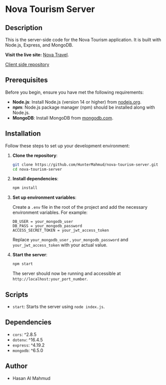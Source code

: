 # Nova Tourism Server

## Description

This is the server-side code for the Nova Tourism application. It is built with Node.js, Express, and MongoDB.

**Visit the live site:** [Nova Travel](https://nova-tourism.web.app/).

[Client side repository](https://github.com/HunterMahmud/nova-tourism-client)

## Prerequisites

Before you begin, ensure you have met the following requirements:

- **Node.js**: Install Node.js (version 14 or higher) from [nodejs.org](https://nodejs.org/).
- **npm**: Node.js package manager (npm) should be installed along with Node.js.
- **MongoDB**: Install MongoDB from [mongodb.com](https://www.mongodb.com/).

## Installation

Follow these steps to set up your development environment:

1. **Clone the repository**:

   ```sh
   git clone https://github.com/HunterMahmud/nova-tourism-server.git
   cd nova-tourism-server
   ```

2. **Install dependencies**:

   ```sh
   npm install
   ```

3. **Set up environment variables**:

   Create a `.env` file in the root of the project and add the necessary environment variables. For example:

   ```env
   DB_USER = your_mongodb_user
   DB_PASS = your_mongodb_password
   ACCESS_SECRET_TOKEN = your_jwt_access_token
   ```

   Replace `your_mongodb_user` , `your_mongodb_password` and `your_jwt_access_token` with your actual value.

4. **Start the server**:

   ```sh
   npm start
   ```

   The server should now be running and accessible at `http://localhost:your_port_number`.

## Scripts

- `start`: Starts the server using `node index.js`.

## Dependencies

- `cors`: ^2.8.5
- `dotenv`: ^16.4.5
- `express`: ^4.19.2
- `mongodb`: ^6.5.0

## Author

- Hasan Al Mahmud
